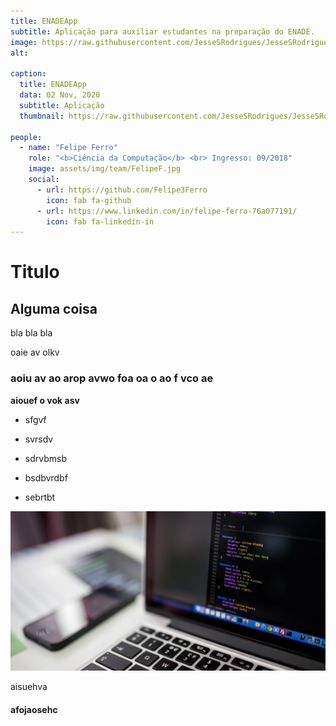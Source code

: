 ```yaml
---
title: ENADEApp
subtitle: Aplicação para auxiliar estudantes na preparação do ENADE.
image: https://raw.githubusercontent.com/JesseSRodrigues/JesseSRodrigues.github.io/master/assets/img/ENADE.png
alt: 

caption:
  title: ENADEApp
  data: 02 Nov, 2020
  subtitle: Aplicação
  thumbnail: https://raw.githubusercontent.com/JesseSRodrigues/JesseSRodrigues.github.io/master/assets/img/capa-enadeapp.png

people:
  - name: "Felipe Ferro"
    role: "<b>Ciência da Computação</b> <br> Ingresso: 09/2018"
    image: assets/img/team/FelipeF.jpg
    social:
      - url: https://github.com/Felipe3Ferro
        icon: fab fa-github
      - url: https://www.linkedin.com/in/felipe-ferro-76a077191/
        icon: fab fa-linkedin-in
---
```


<h1>Titulo</h1>

## Alguma coisa

<p>bla bla bla</p>

oaie av olkv 

### aoiu av ao arop avwo foa oa o ao f vco ae

**aiouef o vok asv**

* sfgvf
* svrsdv
* sdrvbmsb

* bsdbvrdbf
* sebrtbt

![teste imagem](https://raw.githubusercontent.com/JesseSRodrigues/JesseSRodrigues.github.io/master/assets/img/Tela_Site2.jpg)

aisuehva

#### afojaosehc